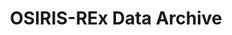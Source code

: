 ---
title: 'OSIRIS-REx Data Archive'
permalink: /resource/orex/
layout: mission
mission: OSIRIS-REx
---